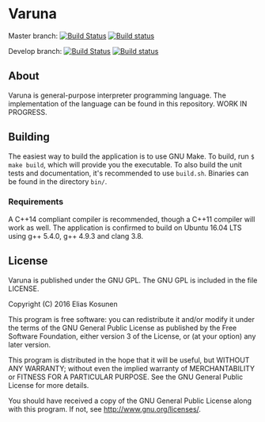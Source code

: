 # Varuna

Master branch: [![Build Status](https://travis-ci.org/eliaskosunen/varuna.svg?branch=master)](https://travis-ci.org/eliaskosunen/varuna) [![Build status](https://ci.appveyor.com/api/projects/status/3rjuwbp2ehnuj4lh/branch/master?svg=true)](https://ci.appveyor.com/project/eliaskosunen/varuna/branch/master)

Develop branch: [![Build Status](https://travis-ci.org/eliaskosunen/varuna.svg?branch=develop)](https://travis-ci.org/eliaskosunen/varuna) [![Build status](https://ci.appveyor.com/api/projects/status/3rjuwbp2ehnuj4lh/branch/develop?svg=true)](https://ci.appveyor.com/project/eliaskosunen/varuna/branch/develop)

## About

Varuna is general-purpose interpreter programming language.
The implementation of the language can be found in this repository.
WORK IN PROGRESS.

## Building

The easiest way to build the application is to use GNU Make.
To build, run `$ make build`, which will provide you the executable.
To also build the unit tests and documentation, it's recommended to use `build.sh`.
Binaries can be found in the directory `bin/`.

### Requirements

A C++14 compliant compiler is recommended, though a C++11 compiler will work as well.
The application is confirmed to build on Ubuntu 16.04 LTS using g++ 5.4.0, g++ 4.9.3 and clang 3.8.

## License

Varuna is published under the GNU GPL.
The GNU GPL is included in the file LICENSE.

Copyright (C) 2016 Elias Kosunen

This program is free software: you can redistribute it and/or modify
it under the terms of the GNU General Public License as published by
the Free Software Foundation, either version 3 of the License, or
(at your option) any later version.

This program is distributed in the hope that it will be useful,
but WITHOUT ANY WARRANTY; without even the implied warranty of
MERCHANTABILITY or FITNESS FOR A PARTICULAR PURPOSE.  See the
GNU General Public License for more details.

You should have received a copy of the GNU General Public License
along with this program.  If not, see <http://www.gnu.org/licenses/>.
